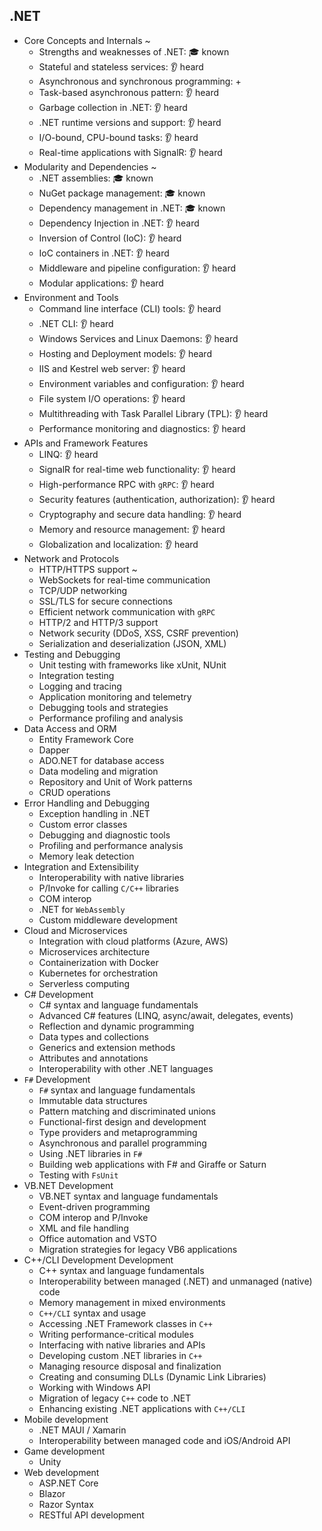 ## .NET

- Core Concepts and Internals ~
  - Strengths and weaknesses of .NET: 🎓 known
  - Stateful and stateless services: 👂 heard
  - Asynchronous and synchronous programming: +
  - Task-based asynchronous pattern: 👂 heard
  - Garbage collection in .NET: 👂 heard
  - .NET runtime versions and support: 👂 heard
  - I/O-bound, CPU-bound tasks: 👂 heard
  - Real-time applications with SignalR: 👂 heard
- Modularity and Dependencies ~
  - .NET assemblies: 🎓 known
  - NuGet package management: 🎓 known
  - Dependency management in .NET: 🎓 known
  - Dependency Injection in .NET: 👂 heard
  - Inversion of Control (IoC): 👂 heard
  - IoC containers in .NET: 👂 heard
  - Middleware and pipeline configuration: 👂 heard
  - Modular applications: 👂 heard
- Environment and Tools
  - Command line interface (CLI) tools: 👂 heard
  - .NET CLI: 👂 heard
  - Windows Services and Linux Daemons: 👂 heard
  - Hosting and Deployment models: 👂 heard
  - IIS and Kestrel web server: 👂 heard
  - Environment variables and configuration: 👂 heard
  - File system I/O operations: 👂 heard
  - Multithreading with Task Parallel Library (TPL): 👂 heard
  - Performance monitoring and diagnostics: 👂 heard
- APIs and Framework Features
  - LINQ: 👂 heard
  - SignalR for real-time web functionality: 👂 heard
  - High-performance RPC with `gRPC`: 👂 heard
  - Security features (authentication, authorization): 👂 heard
  - Cryptography and secure data handling: 👂 heard
  - Memory and resource management: 👂 heard
  - Globalization and localization: 👂 heard
- Network and Protocols
  - HTTP/HTTPS support ~
  - WebSockets for real-time communication
  - TCP/UDP networking
  - SSL/TLS for secure connections
  - Efficient network communication with `gRPC`
  - HTTP/2 and HTTP/3 support
  - Network security (DDoS, XSS, CSRF prevention)
  - Serialization and deserialization (JSON, XML)
- Testing and Debugging
  - Unit testing with frameworks like xUnit, NUnit
  - Integration testing
  - Logging and tracing
  - Application monitoring and telemetry
  - Debugging tools and strategies
  - Performance profiling and analysis
- Data Access and ORM
  - Entity Framework Core
  - Dapper
  - ADO.NET for database access
  - Data modeling and migration
  - Repository and Unit of Work patterns
  - CRUD operations
- Error Handling and Debugging
  - Exception handling in .NET
  - Custom error classes
  - Debugging and diagnostic tools
  - Profiling and performance analysis
  - Memory leak detection
- Integration and Extensibility
  - Interoperability with native libraries
  - P/Invoke for calling `C/C++` libraries
  - COM interop
  - .NET for `WebAssembly`
  - Custom middleware development
- Cloud and Microservices
  - Integration with cloud platforms (Azure, AWS)
  - Microservices architecture
  - Containerization with Docker
  - Kubernetes for orchestration
  - Serverless computing
- C# Development
  - C# syntax and language fundamentals
  - Advanced C# features (LINQ, async/await, delegates, events)
  - Reflection and dynamic programming
  - Data types and collections
  - Generics and extension methods
  - Attributes and annotations
  - Interoperability with other .NET languages
- `F#` Development
  - `F#` syntax and language fundamentals
  - Immutable data structures
  - Pattern matching and discriminated unions
  - Functional-first design and development
  - Type providers and metaprogramming
  - Asynchronous and parallel programming
  - Using .NET libraries in `F#`
  - Building web applications with F# and Giraffe or Saturn
  - Testing with `FsUnit`
- VB.NET Development
  - VB.NET syntax and language fundamentals
  - Event-driven programming
  - COM interop and P/Invoke
  - XML and file handling
  - Office automation and VSTO
  - Migration strategies for legacy VB6 applications
- C++/CLI Development Development
  - C++ syntax and language fundamentals
  - Interoperability between managed (.NET) and unmanaged (native) code
  - Memory management in mixed environments
  - `C++/CLI` syntax and usage
  - Accessing .NET Framework classes in `C++`
  - Writing performance-critical modules
  - Interfacing with native libraries and APIs
  - Developing custom .NET libraries in `C++`
  - Managing resource disposal and finalization
  - Creating and consuming DLLs (Dynamic Link Libraries)
  - Working with Windows API
  - Migration of legacy `C++` code to .NET
  - Enhancing existing .NET applications with `C++/CLI`
- Mobile development
  - .NET MAUI / Xamarin
  - Interoperability between managed code and iOS/Android API
- Game development
  - Unity
- Web development
  - ASP.NET Core
  - Blazor
  - Razor Syntax
  - RESTful API development
